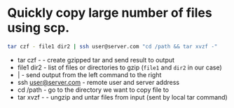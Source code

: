 # Quickly copy large number of files using scp.

```bash
tar czf - file1 dir2 | ssh user@server.com "cd /path && tar xvzf -"
```

- tar czf - - create gzipped tar and send result to output
- file1 dir2 - list of files or directories to gzip (`file1` and `dir2` in our case)
- | - send output from the left command to the right
- ssh user@server.com - remote user and server address
- cd /path - go to the directory we want to copy file to
- tar xvzf - - ungzip and untar files from input (sent by local tar command)
